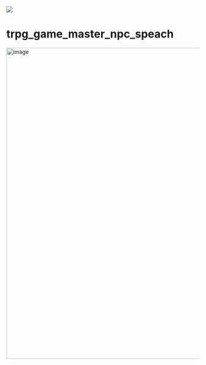 <img src="https://capsule-render.vercel.app/api?type=wave&color=auto&height=300&section=header&text=GPT%20NPC_Dialogue_generator&fontSize=70" />

# trpg_game_master_npc_speach

<img width="810" alt="image" src="https://github.com/user-attachments/assets/3a54d10e-38c3-4086-a7a4-e2b49f550832">

